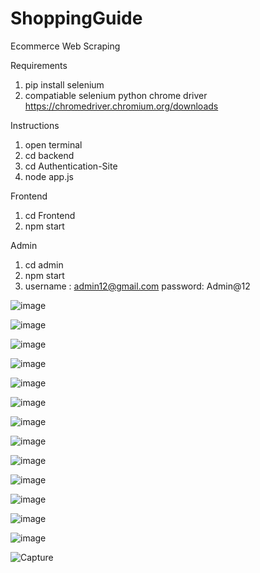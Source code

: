 # ShoppingGuide
Ecommerce Web Scraping

Requirements
1. pip install selenium
2. compatiable selenium python chrome driver https://chromedriver.chromium.org/downloads

Instructions
1. open terminal
2. cd backend
3. cd Authentication-Site
4. node app.js

Frontend
1. cd Frontend
2. npm start

Admin
1. cd admin
2. npm start
3. username : admin12@gmail.com
   password: Admin@12



![image](https://user-images.githubusercontent.com/88879256/220308793-dc48cb29-fe58-4faa-9495-cc33bc2cf142.png)

![image](https://user-images.githubusercontent.com/88879256/220308834-4d17e9d4-0417-4633-9975-d71b0eea94ed.png)

![image](https://user-images.githubusercontent.com/88879256/220308879-f4ae6b19-802f-4c4a-aa27-0cac2a179c0b.png)

![image](https://user-images.githubusercontent.com/88879256/220308913-a422800d-c828-482f-9d8b-0a678b4a97d8.png)

![image](https://user-images.githubusercontent.com/88879256/220308940-ab97d5d5-3573-4349-85e5-e2e5a0201a3f.png)

![image](https://user-images.githubusercontent.com/88879256/220309014-61f2dcf7-2da3-4b54-ba51-58a4068d3d0b.png)

![image](https://user-images.githubusercontent.com/88879256/220309053-df6e0c56-4560-4048-95ba-1f5472e8ac5d.png)

![image](https://user-images.githubusercontent.com/88879256/220309089-8b2ad7e7-a362-447e-8323-a61b5da7b596.png)

![image](https://user-images.githubusercontent.com/88879256/220309165-d8efb568-ea3e-4f7f-b708-20429fff21ee.png)

![image](https://user-images.githubusercontent.com/88879256/220309215-34c9551c-1d8b-4ac3-9c63-6b7c414ca97f.png)

![image](https://user-images.githubusercontent.com/88879256/220309251-5c1bb497-e08c-4fa6-8815-1bcc11b3cfe3.png)

![image](https://user-images.githubusercontent.com/88879256/220309296-b6f20ec4-3bb0-4084-a17d-a20f42643bc7.png)

![image](https://user-images.githubusercontent.com/88879256/220309343-18c35adc-385e-40b2-af8b-5b4e48ef863c.png)

![Capture](https://user-images.githubusercontent.com/88879256/220311822-db08a4ba-b090-42a7-852f-7fe805d92483.PNG)


